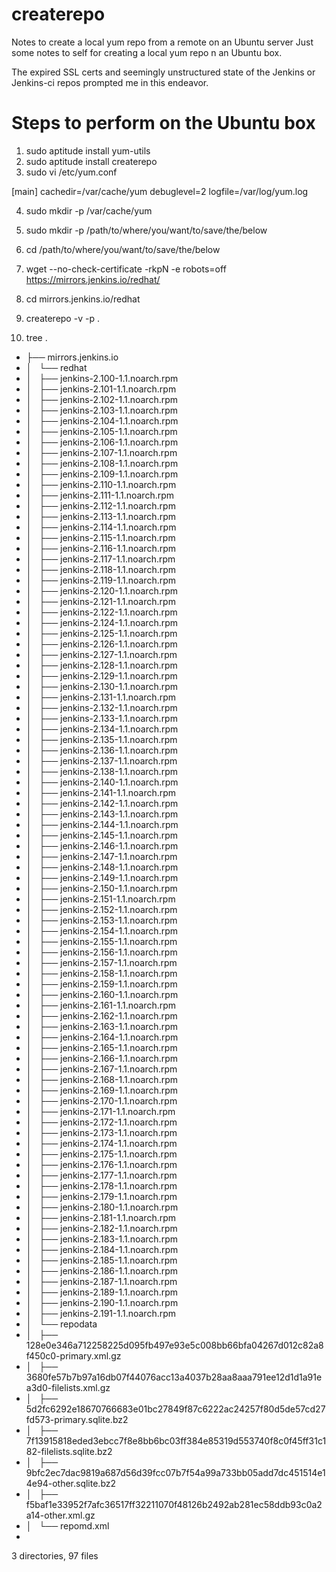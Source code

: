 # createrepo
Notes to create a local yum repo from a remote on an Ubuntu server
Just some notes to self for creating a local yum repo n an Ubuntu box.

The expired SSL certs and seemingly unstructured state of the Jenkins or Jenkins-ci repos prompted me in this endeavor.

# Steps to perform on the Ubuntu box
1) sudo aptitude install yum-utils
2) sudo aptitude install createrepo
3) sudo vi /etc/yum.conf
 

[main]
cachedir=/var/cache/yum
debuglevel=2
logfile=/var/log/yum.log

4) sudo mkdir -p /var/cache/yum
5) sudo mkdir -p /path/to/where/you/want/to/save/the/below
6) cd /path/to/where/you/want/to/save/the/below
7) wget --no-check-certificate -rkpN -e robots=off  https://mirrors.jenkins.io/redhat/
8) cd mirrors.jenkins.io/redhat
9) createrepo -v -p .

10) tree
.
* ├── mirrors.jenkins.io
* │   └── redhat
* │       ├── jenkins-2.100-1.1.noarch.rpm
* │       ├── jenkins-2.101-1.1.noarch.rpm
* │       ├── jenkins-2.102-1.1.noarch.rpm
* │       ├── jenkins-2.103-1.1.noarch.rpm
* │       ├── jenkins-2.104-1.1.noarch.rpm
* │       ├── jenkins-2.105-1.1.noarch.rpm
* │       ├── jenkins-2.106-1.1.noarch.rpm
* │       ├── jenkins-2.107-1.1.noarch.rpm
* │       ├── jenkins-2.108-1.1.noarch.rpm
* │       ├── jenkins-2.109-1.1.noarch.rpm
* │       ├── jenkins-2.110-1.1.noarch.rpm
* │       ├── jenkins-2.111-1.1.noarch.rpm
* │       ├── jenkins-2.112-1.1.noarch.rpm
* │       ├── jenkins-2.113-1.1.noarch.rpm
* │       ├── jenkins-2.114-1.1.noarch.rpm
* │       ├── jenkins-2.115-1.1.noarch.rpm
* │       ├── jenkins-2.116-1.1.noarch.rpm
* │       ├── jenkins-2.117-1.1.noarch.rpm
* │       ├── jenkins-2.118-1.1.noarch.rpm
* │       ├── jenkins-2.119-1.1.noarch.rpm
* │       ├── jenkins-2.120-1.1.noarch.rpm
* │       ├── jenkins-2.121-1.1.noarch.rpm
* │       ├── jenkins-2.122-1.1.noarch.rpm
* │       ├── jenkins-2.124-1.1.noarch.rpm
* │       ├── jenkins-2.125-1.1.noarch.rpm
* │       ├── jenkins-2.126-1.1.noarch.rpm
* │       ├── jenkins-2.127-1.1.noarch.rpm
* │       ├── jenkins-2.128-1.1.noarch.rpm
* │       ├── jenkins-2.129-1.1.noarch.rpm
* │       ├── jenkins-2.130-1.1.noarch.rpm
* │       ├── jenkins-2.131-1.1.noarch.rpm
* │       ├── jenkins-2.132-1.1.noarch.rpm
* │       ├── jenkins-2.133-1.1.noarch.rpm
* │       ├── jenkins-2.134-1.1.noarch.rpm
* │       ├── jenkins-2.135-1.1.noarch.rpm
* │       ├── jenkins-2.136-1.1.noarch.rpm
* │       ├── jenkins-2.137-1.1.noarch.rpm
* │       ├── jenkins-2.138-1.1.noarch.rpm
* │       ├── jenkins-2.140-1.1.noarch.rpm
* │       ├── jenkins-2.141-1.1.noarch.rpm
* │       ├── jenkins-2.142-1.1.noarch.rpm
* │       ├── jenkins-2.143-1.1.noarch.rpm
* │       ├── jenkins-2.144-1.1.noarch.rpm
* │       ├── jenkins-2.145-1.1.noarch.rpm
* │       ├── jenkins-2.146-1.1.noarch.rpm
* │       ├── jenkins-2.147-1.1.noarch.rpm
* │       ├── jenkins-2.148-1.1.noarch.rpm
* │       ├── jenkins-2.149-1.1.noarch.rpm
* │       ├── jenkins-2.150-1.1.noarch.rpm
* │       ├── jenkins-2.151-1.1.noarch.rpm
* │       ├── jenkins-2.152-1.1.noarch.rpm
* │       ├── jenkins-2.153-1.1.noarch.rpm
* │       ├── jenkins-2.154-1.1.noarch.rpm
* │       ├── jenkins-2.155-1.1.noarch.rpm
* │       ├── jenkins-2.156-1.1.noarch.rpm
* │       ├── jenkins-2.157-1.1.noarch.rpm
* │       ├── jenkins-2.158-1.1.noarch.rpm
* │       ├── jenkins-2.159-1.1.noarch.rpm
* │       ├── jenkins-2.160-1.1.noarch.rpm
* │       ├── jenkins-2.161-1.1.noarch.rpm
* │       ├── jenkins-2.162-1.1.noarch.rpm
* │       ├── jenkins-2.163-1.1.noarch.rpm
* │       ├── jenkins-2.164-1.1.noarch.rpm
* │       ├── jenkins-2.165-1.1.noarch.rpm
* │       ├── jenkins-2.166-1.1.noarch.rpm
* │       ├── jenkins-2.167-1.1.noarch.rpm
* │       ├── jenkins-2.168-1.1.noarch.rpm
* │       ├── jenkins-2.169-1.1.noarch.rpm
* │       ├── jenkins-2.170-1.1.noarch.rpm
* │       ├── jenkins-2.171-1.1.noarch.rpm
* │       ├── jenkins-2.172-1.1.noarch.rpm
* │       ├── jenkins-2.173-1.1.noarch.rpm
* │       ├── jenkins-2.174-1.1.noarch.rpm
* │       ├── jenkins-2.175-1.1.noarch.rpm
* │       ├── jenkins-2.176-1.1.noarch.rpm
* │       ├── jenkins-2.177-1.1.noarch.rpm
* │       ├── jenkins-2.178-1.1.noarch.rpm
* │       ├── jenkins-2.179-1.1.noarch.rpm
* │       ├── jenkins-2.180-1.1.noarch.rpm
* │       ├── jenkins-2.181-1.1.noarch.rpm
* │       ├── jenkins-2.182-1.1.noarch.rpm
* │       ├── jenkins-2.183-1.1.noarch.rpm
* │       ├── jenkins-2.184-1.1.noarch.rpm
* │       ├── jenkins-2.185-1.1.noarch.rpm
* │       ├── jenkins-2.186-1.1.noarch.rpm
* │       ├── jenkins-2.187-1.1.noarch.rpm
* │       ├── jenkins-2.189-1.1.noarch.rpm
* │       ├── jenkins-2.190-1.1.noarch.rpm
* │       ├── jenkins-2.191-1.1.noarch.rpm
* │       └── repodata
* │           ├── 128e0e346a712258225d095fb497e93e5c008bb66bfa04267d012c82a8f450c0-primary.xml.gz
* │           ├── 3680fe57b7b97a16db07f44076acc13a4037b28aa8aaa791ee12d1d1a91ea3d0-filelists.xml.gz
* │           ├── 5d2fc6292e18670766683e01bc27849f87c6222ac24257f80d5de57cd27fd573-primary.sqlite.bz2
* │           ├── 7f13915818eded3ebcc7f8e8bb6bc03ff384e85319d553740f8c0f45ff31c182-filelists.sqlite.bz2
* │           ├── 9bfc2ec7dac9819a687d56d39fcc07b7f54a99a733bb05add7dc451514e14e94-other.sqlite.bz2
* │           ├── f5baf1e33952f7afc36517ff32211070f48126b2492ab281ec58ddb93c0a2a14-other.xml.gz
* │           └── repomd.xml
* 

3 directories, 97 files
